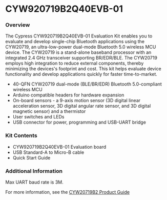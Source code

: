 # CYW920719B2Q40EVB-01

### Overview

The Cypress CYW920719B2Q40EVB-01 Evaluation Kit enables you to evaluate and develop single-chip Bluetooth applications using the CYW20719, an ultra-low-power dual-mode Bluetooth 5.0 wireless MCU device. The CYW20719 is a stand-alone baseband processor with an integrated 2.4 GHz transceiver supporting BR/EDR/BLE. The CYW20719 employs high integration to reduce external components, thereby minimizing the devices's footprint and cost. This kit helps evaluate device functionality and develop applications quickly for faster time-to-market.

* 40-QFN CYW20719 dual-mode (BLE/BR/EDR) Bluetooth 5.0-compliant wireless MCU
* Arduino compatible headers for hardware expansion
* On-board sensors - a 9-axis motion sensor (3D digital linear acceleration sensor, 3D digital angular rate sensor, and 3D digital magnetic sensor) and a thermistor
* User switches and LEDs
* USB connector for power, programming and USB-UART bridge

### Kit Contents

* CYW920719B2Q40EVB-01 Evaluation board
* USB Standard-A to Micro-B cable
* Quick Start Guide

### Additional Information

Max UART baud rate is 3M.

For more information, see the [CYW20719B2 Product Guide](https://community.cypress.com/docs/DOC-17736)

